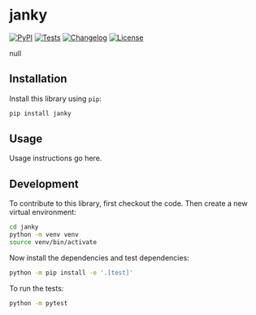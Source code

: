# janky

[![PyPI](https://img.shields.io/pypi/v/janky.svg)](https://pypi.org/project/janky/)
[![Tests](https://github.com/glasnt/janky/actions/workflows/test.yml/badge.svg)](https://github.com/glasnt/janky/actions/workflows/test.yml)
[![Changelog](https://img.shields.io/github/v/release/glasnt/janky?include_prereleases&label=changelog)](https://github.com/glasnt/janky/releases)
[![License](https://img.shields.io/badge/license-Apache%202.0-blue.svg)](https://github.com/glasnt/janky/blob/main/LICENSE)

null

## Installation

Install this library using `pip`:
```bash
pip install janky
```
## Usage

Usage instructions go here.

## Development

To contribute to this library, first checkout the code. Then create a new virtual environment:
```bash
cd janky
python -m venv venv
source venv/bin/activate
```
Now install the dependencies and test dependencies:
```bash
python -m pip install -e '.[test]'
```
To run the tests:
```bash
python -m pytest
```
